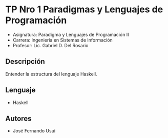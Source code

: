 # TP Nro 1 Paradigmas y Lenguajes de Programación

* Asignatura: Paradigma y Lenguajes de Programación II
* Carrera: Ingeniería en Sistemas de Información
* Profesor: Lic. Gabriel D. Del Rosario

## Descripción

Entender la estructura del lenguaje Haskell.

## Lenguaje

* Haskell

## Autores

* José Fernando Usui